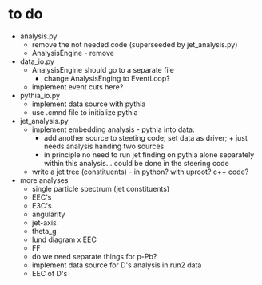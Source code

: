 # to do

- analysis.py 
  - remove the not needed code (superseeded by jet_analysis.py)
  - AnalysisEngine - remove
- data_io.py
  - AnalysisEngine should go to a separate file
    - change AnalysisEnging to EventLoop?
  - implement event cuts here?
- pythia_io.py
  - implement data source with pythia
  - use .cmnd file to initialize pythia
- jet_analysis.py
  - implement embedding analysis - pythia into data:
    - add another source to steeting code; set data as driver; + just needs analysis handing two sources
    - in principle no need to run jet finding on pythia alone separately within this analysis... could be done in the steering code
  - write a jet tree (constituents) - in python? with uproot? c++ code?
- more analyses
  - single particle spectrum (jet constituents)
  - EEC's
  - E3C's
  - angularity
  - jet-axis
  - theta_g
  - lund diagram x EEC
  - FF
  - do we need separate things for p-Pb?
  - implement data source for D's analysis in run2 data
  - EEC of D's